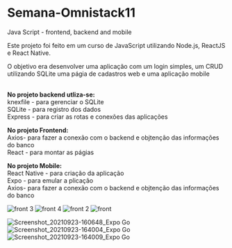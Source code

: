 # Semana-Omnistack11
Java Script - frontend, backend and mobile

Este projeto foi feito em um curso de JavaScript utilizando Node.js, ReactJS e React Native.<br>

O objetivo era desenvolver uma aplicação com um login simples, um CRUD utilizando SQLite uma págia de cadastros web e uma aplicação mobile<br>
<br>

<b>No projeto backend utliza-se:</b><br>
knexfile - para gerenciar o SQLite<br>
SQLite - para registro dos dados<br>
Express - para criar as rotas e conexões das aplicações<br>
  
<b>No projeto Frontend:</b><br>
Axios- para fazer a conexão com o backend e objtenção das informações do banco<br>
React - para montar as págias<br>
  
<b>No projeto Mobile:</b><br>
  React Native - para criação da aplicação<br>
  Expo - para emular a plicação<br>
  Axios- para fazer a conexão com o backend e objtenção das informações do banco<br>
  
 
![front 3](https://user-images.githubusercontent.com/12162335/134551932-99a99a98-c713-452e-85ae-575daffc22e6.png)
![front 4](https://user-images.githubusercontent.com/12162335/134551957-ed773a24-76da-4507-a1fd-01a6144d6737.png)
![front 2](https://user-images.githubusercontent.com/12162335/134551961-7edede26-b21c-47e7-9ed5-62909681b726.png)
![front](https://user-images.githubusercontent.com/12162335/134552065-b43659d1-a784-4719-8fa6-5676659c0c9c.png)

![Screenshot_20210923-160648_Expo Go](https://user-images.githubusercontent.com/12162335/134552492-4a9e487d-145f-4162-983a-ea4fe23cedac.jpg)
![Screenshot_20210923-164004_Expo Go](https://user-images.githubusercontent.com/12162335/134552505-105bda45-0e65-43e8-acdd-f7cbc912c140.jpg)
![Screenshot_20210923-164009_Expo Go](https://user-images.githubusercontent.com/12162335/134552520-5985eec7-32b2-467d-b788-2d1974d90995.jpg)
